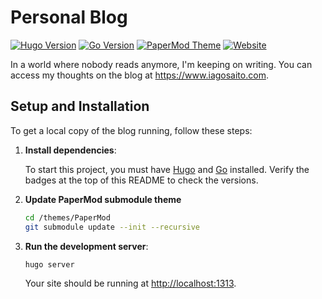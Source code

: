 
# Personal Blog

[![Hugo Version](https://img.shields.io/badge/Hugo-v0.140.0--DEV-blue.svg)](https://gohugo.io)
[![Go Version](https://img.shields.io/badge/Go-v1.23.4-blue.svg)](https://golang.org/dl/)
[![PaperMod Theme](https://img.shields.io/badge/PaperMod-v8.0-blue)](https://adityatelange.github.io/hugo-PaperMod/)
[![Website](https://img.shields.io/badge/Website-iagosaito.com-white)](https://www.iagosaito.com)

In a world where nobody reads anymore, I'm keeping on writing. You can access my thoughts on the blog at https://www.iagosaito.com.

## Setup and Installation

To get a local copy of the blog running, follow these steps:


1. **Install dependencies**:

   To start this project, you must have [Hugo](https://gohugo.io/getting-started/installing/) and [Go](https://golang.org/doc/install) installed. Verify the badges at the top of this README to check the versions.

2. **Update PaperMod submodule theme**
    ```bash
    cd /themes/PaperMod
    git submodule update --init --recursive
    ```
3. **Run the development server**:

   ```bash
   hugo server
   ```

   Your site should be running at [http://localhost:1313](http://localhost:1313).